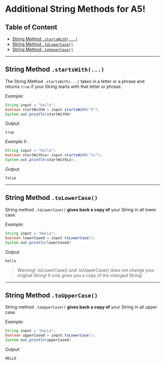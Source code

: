 # Additional String Methods for A5!

## Table of Content

- [String Method `.startsWith(...)`](#string-method-startswith)
- [String Method `.toLowerCase()`](#string-method-tolowercase)
- [String Method `.toUpperCase()`](#string-method-touppercase)

---

## String Method `.startsWith(...)`

The String Method `.startsWith(...)` takes in a letter or a phrase and returns `true` if your String starts with that letter or phrase.

_Example:_

```java
String input = "hello";
boolean startWithH = input.startsWith("h");
System.out.println(startWithH)
```

_Output:_

```
true
```

_Example II :_

```java
String input = "hello";
boolean startWithLo= input.startsWith("lo");
System.out.println(startWithLo);
```

_Output:_

```
false
```

---

## String Method `.toLowerCase()`

String method `.toLowerCase()` **gives back a copy of** your String in all lower case.

_Example:_

```java
String input = "HeLLo";
boolean lowerCased = input.toLowerCase();
System.out.println(lowerCased)
```

_Output:_

```
hello
```

> Warning! .toLowerCase() and .toUpperCase() does not change your original String! It only gives you a copy of the changed String!

---

## String Method `.toUpperCase()`

String method `.toUpperCase()` **gives back a copy of** your String in all upper case.

_Example:_

```java
String input = "heLLo";
boolean upperCased = input.toLowerCase();
System.out.println(upperCased)
```

_Output:_

```
HELLO
```
